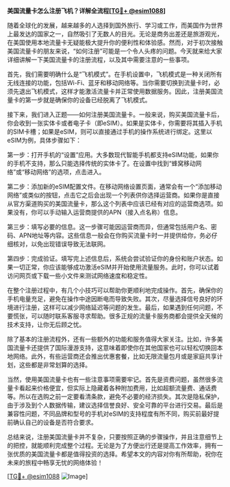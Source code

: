 **美国流量卡怎么注册飞机？详解全流程[[TG💪+ @esim1088](https://t.me/s/esim1088)]**

随着全球化的发展，越来越多的人选择到国外旅行、学习或工作，而美国作为世界上最发达的国家之一，自然吸引了无数人的目光。无论是商务出差还是旅游观光，在美国使用本地流量卡无疑能极大提升你的便利性和体验感。然而，对于初次接触美国流量卡的朋友来说，“如何注册”可能是一个令人头疼的问题。今天就来给大家详细讲解一下美国流量卡的注册流程，以及其中需要注意的一些事项。

首先，我们需要明确什么是“飞机模式”。在手机设置中，飞机模式是一种关闭所有无线连接的功能，包括Wi-Fi、蓝牙和移动网络等。当你需要切换到流量卡时，必须先退出飞机模式，这样才能激活流量卡并正常使用数据服务。因此，注册美国流量卡的第一步就是确保你的设备已经脱离了飞机模式。

接下来，我们进入正题——如何注册美国流量卡。一般来说，购买美国流量卡后，你会收到一张实体卡或者电子卡（即eSIM）。如果是实体卡，你需要将其插入手机的SIM卡槽；如果是eSIM，则可以直接通过手机的操作系统进行绑定。这里以eSIM为例，具体步骤如下：

第一步：打开手机的“设置”应用。大多数现代智能手机都支持eSIM功能，如果你的手机不支持，那么只能选择传统的实体卡了。在设置中找到“蜂窝移动网络”或“移动网络”的选项，点击进入。

第二步：添加新的eSIM配置文件。在移动网络设置页面，通常会有一个“添加移动网络”或类似的按钮，点击它之后会出现一个列表供你选择运营商。如果你是直接从官方渠道购买的美国流量卡，那么这个列表中应该已经有对应的运营商选项。如果没有，你可以手动输入运营商提供的APN（接入点名称）信息。

第三步：填写必要的信息。这一步骤可能因运营商而异，但通常包括用户名、密码、APN地址等内容。这些信息一般会在你购买流量卡时一并提供给你，务必仔细核对，以免出现错误导致无法联网。

第四步：完成验证。填写完上述信息后，系统会尝试验证你的身份和账户状态。如果一切正常，你应该能够成功激活eSIM并开始使用流量服务。此时，你可以试着访问网页或下载一些小文件来测试网络速度和稳定性。

在整个注册过程中，有几个小技巧可以帮助你更顺利地完成操作。首先，确保你的手机电量充足，避免在操作中途因断电而导致失败。其次，尽量选择信号良好的环境进行注册，这样可以减少网络延迟等问题的发生。最后，如果遇到任何问题，不要慌张，可以随时联系客服寻求帮助。很多正规的流量卡服务商都会提供全天候的技术支持，让你无后顾之忧。

除了基本的注册流程外，还有一些额外的功能和服务值得大家关注。比如，许多美国流量卡还提供了国际漫游支持，这意味着即使你在其他国家也可以轻松切换回本地网络。此外，有些运营商还会推出优惠套餐，比如无限流量包月或是家庭共享计划，这些都是非常划算的选择。

当然，使用美国流量卡也有一些注意事项需要牢记。首先是资费问题，虽然很多流量卡看起来价格便宜，但实际上隐藏着各种附加费用，比如超额流量费、通话费等。所以在选购之前一定要看清条款，避免不必要的经济损失。其次是隐私保护，由于涉及到个人数据传输，建议选择信誉良好、安全可靠的平台进行交易。最后是兼容性问题，不同品牌和型号的手机对eSIM的支持程度有所不同，购买前最好提前确认自己的设备是否符合要求。

总结来说，注册美国流量卡并不复杂，只要按照正确的步骤操作，并且注意细节上的把控，就能顺利完成整个过程。无论是为了方便出行还是提高工作效率，拥有一张优质的美国流量卡都是值得投资的选择。希望本文的内容对你有所帮助，祝你在未来的旅程中畅享无忧的网络体验！

[[TG💪+ @esim1088](https://t.me/s/esim1088) ![Image](https://i.postimg.cc/4NQfJmqS/Snipaste-2025-05-13-00-14-12.png)]